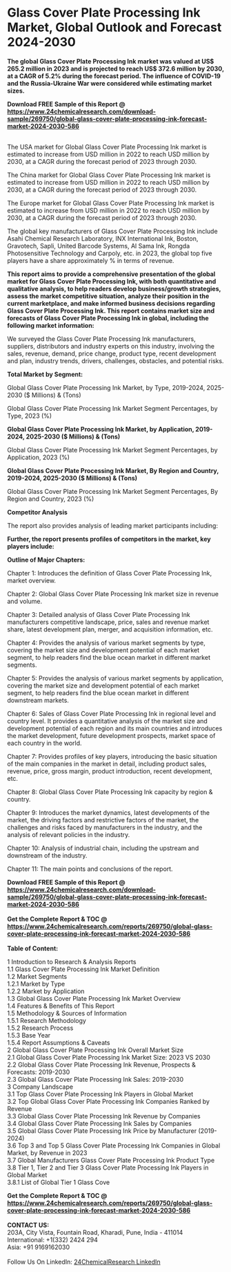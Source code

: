<h1>Glass Cover Plate Processing Ink Market, Global Outlook and Forecast 2024-2030</h1><p><strong>The global Glass Cover Plate Processing Ink market was valued at US$ 265.2 million in 2023 and is projected to reach US$ 372.6 million by 2030, at a CAGR of 5.2% during the forecast period. The influence of COVID-19 and the Russia-Ukraine War were considered while estimating market sizes.</strong></p><p>
</p><p></p><div><b>Download FREE Sample of this Report @ 
            <a href="https://www.24chemicalresearch.com/download-sample/269750/global-glass-cover-plate-processing-ink-forecast-market-2024-2030-586">
            https://www.24chemicalresearch.com/download-sample/269750/global-glass-cover-plate-processing-ink-forecast-market-2024-2030-586</a></b></div><br><p>
</p><p>The USA market for Global Glass Cover Plate Processing Ink market is estimated to increase from USD million in 2022 to reach USD million by 2030, at a CAGR during the forecast period of 2023 through 2030.</p><p>
</p><p>The China market for Global Glass Cover Plate Processing Ink market is estimated to increase from USD million in 2022 to reach USD million by 2030, at a CAGR during the forecast period of 2023 through 2030.</p><p>
</p><p>The Europe market for Global Glass Cover Plate Processing Ink market is estimated to increase from USD million in 2022 to reach USD million by 2030, at a CAGR during the forecast period of 2023 through 2030.</p><p>
</p><p></p><p>
</p><p>The global key manufacturers of Glass Cover Plate Processing Ink include Asahi Chemical Research Laboratory, INX International Ink, Boston, Gravotech, Sapli, United Barcode Systems, Al Sama Ink, Rongda Photosensitive Technology and Carpoly, etc. in 2023, the global top five players have a share approximately % in terms of revenue.</p><p>
<strong>This report aims to provide a comprehensive presentation of the global market for Glass Cover Plate Processing Ink, with both quantitative and qualitative analysis, to help readers develop business/growth strategies, assess the market competitive situation, analyze their position in the current marketplace, and make informed business decisions regarding Glass Cover Plate Processing Ink. This report contains market size and forecasts of Glass Cover Plate Processing Ink in global, including the following market information:</strong></p><p>
</p><p>
</p><p>We surveyed the Glass Cover Plate Processing Ink manufacturers, suppliers, distributors and industry experts on this industry, involving the sales, revenue, demand, price change, product type, recent development and plan, industry trends, drivers, challenges, obstacles, and potential risks.</p><p>
<strong>Total Market by Segment:</strong></p><p>
Global Glass Cover Plate Processing Ink Market, by Type, 2019-2024, 2025-2030 ($ Millions) &amp; (Tons)</p><p>
Global Glass Cover Plate Processing Ink Market Segment Percentages, by Type, 2023 (%)</p><p>
</p><p>
</p><p><strong>Global Glass Cover Plate Processing Ink Market, by Application, 2019-2024, 2025-2030 ($ Millions) &amp; (Tons)</strong></p><p>
Global Glass Cover Plate Processing Ink Market Segment Percentages, by Application, 2023 (%)</p><p>
</p><p>
</p><p><strong>Global Glass Cover Plate Processing Ink Market, By Region and Country, 2019-2024, 2025-2030 ($ Millions) &amp; (Tons)</strong></p><p>
Global Glass Cover Plate Processing Ink Market Segment Percentages, By Region and Country, 2023 (%)</p><p>
</p><p>
</p><p><strong>Competitor Analysis</strong></p><p>
The report also provides analysis of leading market participants including:</p><p>
</p><p>
</p><p><strong>Further, the report presents profiles of competitors in the market, key players include:</strong></p><p>
</p><p>
</p><p><strong>Outline of Major Chapters:</strong></p><p>
Chapter 1: Introduces the definition of Glass Cover Plate Processing Ink, market overview.</p><p>
Chapter 2: Global Glass Cover Plate Processing Ink market size in revenue and volume.</p><p>
Chapter 3: Detailed analysis of Glass Cover Plate Processing Ink manufacturers competitive landscape, price, sales and revenue market share, latest development plan, merger, and acquisition information, etc.</p><p>
Chapter 4: Provides the analysis of various market segments by type, covering the market size and development potential of each market segment, to help readers find the blue ocean market in different market segments.</p><p>
Chapter 5: Provides the analysis of various market segments by application, covering the market size and development potential of each market segment, to help readers find the blue ocean market in different downstream markets.</p><p>
Chapter 6: Sales of Glass Cover Plate Processing Ink in regional level and country level. It provides a quantitative analysis of the market size and development potential of each region and its main countries and introduces the market development, future development prospects, market space of each country in the world.</p><p>
Chapter 7: Provides profiles of key players, introducing the basic situation of the main companies in the market in detail, including product sales, revenue, price, gross margin, product introduction, recent development, etc.</p><p>
Chapter 8: Global Glass Cover Plate Processing Ink capacity by region &amp; country.</p><p>
Chapter 9: Introduces the market dynamics, latest developments of the market, the driving factors and restrictive factors of the market, the challenges and risks faced by manufacturers in the industry, and the analysis of relevant policies in the industry.</p><p>
Chapter 10: Analysis of industrial chain, including the upstream and downstream of the industry.</p><p>
Chapter 11: The main points and conclusions of the report.</p><div><b>Download FREE Sample of this Report @ 
            <a href="https://www.24chemicalresearch.com/download-sample/269750/global-glass-cover-plate-processing-ink-forecast-market-2024-2030-586">
            https://www.24chemicalresearch.com/download-sample/269750/global-glass-cover-plate-processing-ink-forecast-market-2024-2030-586</a></b></div><br><div><b>Get the Complete Report & TOC @ 
            <a href="https://www.24chemicalresearch.com/reports/269750/global-glass-cover-plate-processing-ink-forecast-market-2024-2030-586">
            https://www.24chemicalresearch.com/reports/269750/global-glass-cover-plate-processing-ink-forecast-market-2024-2030-586</a></b></div><br>
            <b>Table of Content:</b><p>1 Introduction to Research & Analysis Reports<br />
    1.1 Glass Cover Plate Processing Ink Market Definition<br />
    1.2 Market Segments<br />
        1.2.1 Market by Type<br />
        1.2.2 Market by Application<br />
    1.3 Global Glass Cover Plate Processing Ink Market Overview<br />
    1.4 Features & Benefits of This Report<br />
    1.5 Methodology & Sources of Information<br />
        1.5.1 Research Methodology<br />
        1.5.2 Research Process<br />
        1.5.3 Base Year<br />
        1.5.4 Report Assumptions & Caveats<br />
2 Global Glass Cover Plate Processing Ink Overall Market Size<br />
    2.1 Global Glass Cover Plate Processing Ink Market Size: 2023 VS 2030<br />
    2.2 Global Glass Cover Plate Processing Ink Revenue, Prospects & Forecasts: 2019-2030<br />
    2.3 Global Glass Cover Plate Processing Ink Sales: 2019-2030<br />
3 Company Landscape<br />
    3.1 Top Glass Cover Plate Processing Ink Players in Global Market<br />
    3.2 Top Global Glass Cover Plate Processing Ink Companies Ranked by Revenue<br />
    3.3 Global Glass Cover Plate Processing Ink Revenue by Companies<br />
    3.4 Global Glass Cover Plate Processing Ink Sales by Companies<br />
    3.5 Global Glass Cover Plate Processing Ink Price by Manufacturer (2019-2024)<br />
    3.6 Top 3 and Top 5 Glass Cover Plate Processing Ink Companies in Global Market, by Revenue in 2023<br />
    3.7 Global Manufacturers Glass Cover Plate Processing Ink Product Type<br />
    3.8 Tier 1, Tier 2 and Tier 3 Glass Cover Plate Processing Ink Players in Global Market<br />
        3.8.1 List of Global Tier 1 Glass Cove</p><div><b>Get the Complete Report & TOC @ 
            <a href="https://www.24chemicalresearch.com/reports/269750/global-glass-cover-plate-processing-ink-forecast-market-2024-2030-586">
            https://www.24chemicalresearch.com/reports/269750/global-glass-cover-plate-processing-ink-forecast-market-2024-2030-586</a></b></div><br><b>CONTACT US:</b><br>
            203A, City Vista, Fountain Road, Kharadi, Pune, India - 411014<br>
            International: +1(332) 2424 294<br>
            Asia: +91 9169162030 <br><br>
            Follow Us On LinkedIn: <a href="https://www.linkedin.com/company/24chemicalresearch/">24ChemicalResearch LinkedIn</a>